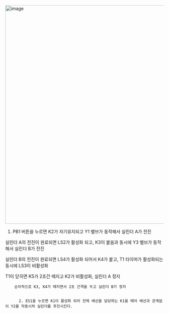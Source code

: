 <img width="1257" height="694" alt="image" src="https://github.com/user-attachments/assets/447d2dda-e195-48af-8f28-24928c5ce980" />

1. PB1 버튼을 누르면 K2가 자기유지되고 Y1 밸브가 동작해서 실린더 A가 전진

   
  실린더 A의 전진이 완료되면 LS2가 활성화 되고, K3이 붙음과 동시에 Y3 밸브가 동작해서 실린더 B가 전진


  실린더 B의 전진이 완료되면 LS4가 활성화 되어서 K4가 붙고, T1 타이머가 활성화되는 동시에 LS3이 비활성화

  
  T1이 닫히면 K5가 2초간 떼지고 K2가 비활성화, 실린더 A 정지

  
        순차적으로 K3, K4가 떼지면서 2초 간격을 두고 실린더 B가 정지

        
          2. ES1을 누르면 K1이 활성화 되어 전체 배선을 담당하는 K1을 떼어 배선과 관계없이 Y2를 작동시켜 실린더를 후진시킨다.

